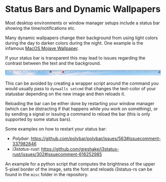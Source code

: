 # Status Bars and Dynamic Wallpapers

Most desktop environments or window manager setups include a status bar showing the time/notifications etc.

Many dynamic wallpapers change their background from using light colors during the day to darker colors during the night.
One example is the infamous [MacOS Mojave Wallpaper](https://dynamicwallpaper.club/wallpaper/r1olj9zggjl).

If your status bar is transparent this may lead to issues regarding the contrast between the text and the background.

![status_bar_contrast.png](https://raw.githubusercontent.com/boi4/dynwalls/master/misc/status_bar_contrast.png)

This can be avoided by creating a wrapper script around the command you would usually pass to `dynwalls setcmd` that changes the text-color of your statusbar depending on the new image and then reloads it.

Reloading the bar can be either done by restarting your window manager (which can be distracting if that happens while you work on something), or by sending a signal or issuing a command to reload the bar (this is only supported by some status bars).

Some examples on how to restart your status bar:

* *Polybar*: https://github.com/polybar/polybar/issues/563#issuecomment-337982846
* *i3status-rust*: https://github.com/greshake/i3status-rust/issues/302#issuecomment-616252985

An example for a python script that computes the brightness of the upper 5-pixel border of the image, sets the font and reloads i3status-rs can be found in the `misc` folder in the repository.
